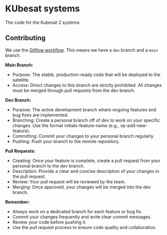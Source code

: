 # KUbesat systems

The code for the Kubesat 2 systems

## Contributing

We use the [Gitflow workflow](https://www.atlassian.com/git/tutorials/comparing-workflows/gitflow-workflow/). This means we have a `dev` branch and a `main` branch.

**Main Branch:**

- Purpose: The stable, production-ready code that will be deployed to the satellite.
- Access: Direct changes to this branch are strictly prohibited. All changes must be merged through pull requests from the dev branch.

**Dev Branch:**

- Purpose: The active development branch where ongoing features and bug fixes are implemented.
- Branching: Create a personal branch off of dev to work on your specific changes. Use the format initials-feature-name (e.g., vp-add-new-feature).
- Committing: Commit your changes to your personal branch regularly.
- Pushing: Push your branch to the remote repository.

**Pull Requests:**

- Creating: Once your feature is complete, create a pull request from your personal branch to the dev branch.
- Description: Provide a clear and concise description of your changes in the pull request.
- Review: Your pull request will be reviewed by the team.
- Merging: Once approved, your changes will be merged into the dev branch.

**Remember:**

- Always work on a dedicated branch for each feature or bug fix.
- Commit your changes frequently and write clear commit messages.
- Review your code before pushing it.
- Use the pull request process to ensure code quality and collaboration.
